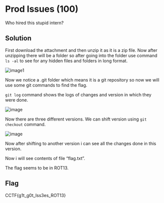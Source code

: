 # Prod Issues (100)

Who hired this stupid intern?

## Solution

First download the attachment and then unzip it as it is a zip file.
Now after unzipping there will be a folder so after going into the folder use command ``ls -al`` to see for any hidden files and folders in long format.

![image1](https://github.com/joykhaneja/CyCog-CTF-2024-Writeups/blob/main/Misc/Prod%20Issues/Images/Picture1.png?raw=true)

Now we notice a .git folder which means it is a git repository so now we will use some git commands to find the flag.

``git log`` command shows the logs of changes and version in which they were done.

![image](https://github.com/joykhaneja/CyCog-CTF-2024-Writeups/assets/126105931/a6d14f87-576f-44b9-9fb0-90ffc735e003)


Now there are three different versions. 
We can shift version using ``git checkout`` command.

![image](https://github.com/joykhaneja/CyCog-CTF-2024-Writeups/assets/126105931/abd842d3-db99-4b02-bdb0-2cc0b294d7ff)

Now after shifting to another version i can see all the changes done in this version.

Now i will see contents of file “flag.txt”.

The flag seems to be in ROT13. 

## Flag
CCTF{g1t_g0t_Iss3es_ROT13}
